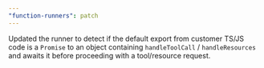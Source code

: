 ```yaml
---
"function-runners": patch
---
```


Updated the runner to detect if the default export from customer TS/JS code is a
`Promise` to an object containing `handleToolCall` / `handleResources` and
awaits it before proceeding with a tool/resource request.
